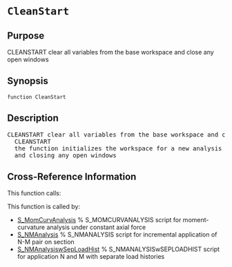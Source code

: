 
<!-- <a name="_top"></a>
<div><a href="../../../_index.md">Home</a> &gt;  <a href="#">latest</a> &gt; <a href="#">Utility_Functions</a> &gt; <a href="_index.md">General</a> &gt; CleanStart.m</div> -->

<!--<table width="100%"><tr><td align="left"><a href="../../../_index.md"><img alt="<" border="0" src="../../../left.png">&nbsp;Master index</a></td>
<td align="right"><a href="_index.md">Index for latest\Utility_Functions\General&nbsp;<img alt=">" border="0" src="../../../right.png"></a></td></tr></table>-->
# `CleanStart`
<!-- <h1>CleanStart
</h1> -->

## <a name="_name"></a>Purpose

<!-- <h2 id="purpose"><a name="_name"></a>Purpose</h2> -->

CLEANSTART clear all variables from the base workspace and close any open windows

<!-- <div class="box"><strong>CLEANSTART clear all variables from the base workspace and close any open windows</strong></div> -->

## <a name="_synopsis"></a>Synopsis

`function CleanStart` 
## <a name="_description"></a>Description

<pre class="comment">CLEANSTART clear all variables from the base workspace and close any open windows
  CLEANSTART
  the function initializes the workspace for a new analysis by clearing all existing variables
  and closing any open windows</pre>
<!-- <div class="fragment"><pre class="comment">CLEANSTART clear all variables from the base workspace and close any open windows
  CLEANSTART
  the function initializes the workspace for a new analysis by clearing all existing variables
  and closing any open windows</pre></div> -->

<!-- crossreference -->
## <a name="_cross"></a>Cross-Reference Information

This function calls:
<ul style="list-style-image:url(../../../matlabicon.gif)">
</ul>
This function is called by:
<ul style="list-style-image:url(../../../matlabicon.gif)">
<li><a href="../../../latest/Solution_Scripts/S_MomCurvAnalysis.md" class="code" title="">S_MomCurvAnalysis</a>	% S_MOMCURVANALYSIS script for moment-curvature analysis under constant axial force</li><li><a href="../../../latest/Solution_Scripts/S_NMAnalysis.md" class="code" title="">S_NMAnalysis</a>	% S_NMANALYSIS script for incremental application of N-M pair on section</li><li><a href="../../../latest/Solution_Scripts/S_NMAnalysiswSepLoadHist.md" class="code" title="">S_NMAnalysiswSepLoadHist</a>	% S_NMANALYSISwSEPLOADHIST script for application N and M with separate load histories</li></ul>
<!-- crossreference -->




<!-- <hr><address>Generated on Thu 28-Jan-2021 18:22:44 by <strong><a href="http://www.artefact.tk/software/matlab/m2html/" title="Matlab Documentation in HTML">m2html</a></strong> &copy; 2005</address> -->